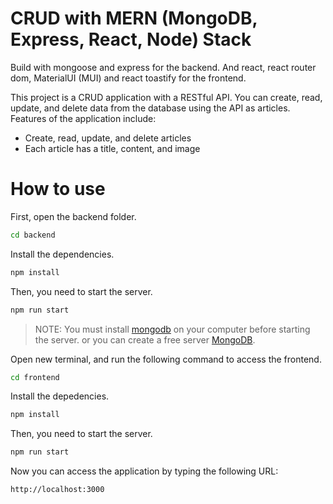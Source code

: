 # CRUD with MERN (MongoDB, Express, React, Node) Stack

Build with mongoose and express for the backend. And react, react router dom, MaterialUI (MUI) and react toastify for the frontend.

This project is a CRUD application with a RESTful API. You can create, read, update, and delete data from the database using the API as articles. Features of the application include:
- Create, read, update, and delete articles
- Each article has a title, content, and image

# How to use
First, open the backend folder.
```bash
cd backend
```

Install the dependencies.

```bash
npm install
```

Then, you need to start the server.

```bash
npm run start
```

> NOTE: You must install [mongodb](https://www.mongodb.com/try/download/community 'MongoDB Download') on your computer before starting the server. or you can create a free server [MongoDB](https://www.mongodb.com/cloud/atlas/register1 'Create MongoDB Account').

Open new terminal, and run the following command to access the frontend.
```bash
cd frontend
```
Install the depedencies.

```bash
npm install
```
  
Then, you need to start the server.
  
```bash
npm run start
```
Now you can access the application by typing the following URL:
```bash
http://localhost:3000
```
